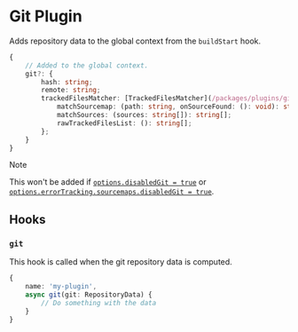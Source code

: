 # Git Plugin <!-- #omit in toc -->

Adds repository data to the global context from the `buildStart` hook.

```typescript
{
    // Added to the global context.
    git?: {
        hash: string;
        remote: string;
        trackedFilesMatcher: [TrackedFilesMatcher](/packages/plugins/git/trackedFilesMatcher.ts) {
            matchSourcemap: (path: string, onSourceFound: (): void): string[];
            matchSources: (sources: string[]): string[];
            rawTrackedFilesList: (): string[];
        };
    }
}
```

> [!NOTE]
> This won't be added if [`options.disabledGit = true`](/#disablegit) or [`options.errorTracking.sourcemaps.disabledGit = true`](/packages/plugins/error-tracking#errortrackingsourcemapsdisablegit).

## Hooks

### `git`

This hook is called when the git repository data is computed.

```typescript
{
    name: 'my-plugin',
    async git(git: RepositoryData) {
        // Do something with the data
    }
}
```
